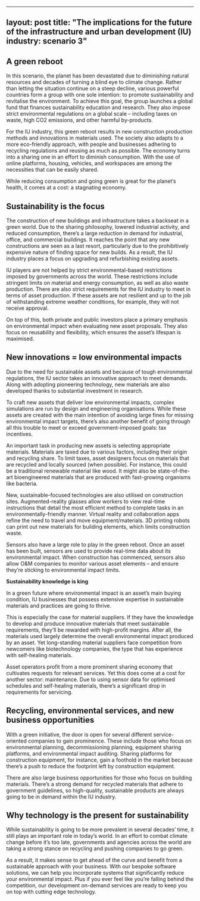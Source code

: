 ---
layout: post
title:  "The implications for the future of the infrastructure and urban development (IU) industry: scenario 3"
-----

## A green reboot
In this scenario, the planet has been devastated due to diminishing natural resources and decades of turning a blind eye to climate change. Rather than letting the situation continue on a steep decline, various powerful countries form a group with one sole intention: to promote sustainability and revitalise the environment. To achieve this goal, the group launches a global fund that finances sustainability education and research. They also impose strict environmental regulations on a global scale – including taxes on waste, high CO2 emissions, and other harmful by-products.

For the IU industry, this green reboot results in new construction production methods and innovations in materials used. The society also adapts to a more eco-friendly approach, with people and businesses adhering to recycling regulations and reusing as much as possible. The economy turns into a sharing one in an effort to diminish consumption. With the use of online platforms, housing, vehicles, and workspaces are among the necessities that can be easily shared.

While reducing consumption and going green is great for the planet’s health, it comes at a cost: a stagnating economy.

## Sustainability is the focus
The construction of new buildings and infrastructure takes a backseat in a green world. Due to the sharing philosophy, lowered industrial activity, and reduced consumption, there’s a large reduction in demand for industrial, office, and commercial buildings. It reaches the point that any new constructions are seen as a last resort, particularly due to the prohibitively expensive nature of finding space for new builds. As a result, the IU industry places a focus on upgrading and refurbishing existing assets.

IU players are not helped by strict environmental-based restrictions imposed by governments across the world. These restrictions include stringent limits on material and energy consumption, as well as also waste production. There are also strict requirements for the IU industry to meet in terms of asset production. If these assets are not resilient and up to the job of withstanding extreme weather conditions, for example, they will not receive approval.

On top of this, both private and public investors place a primary emphasis on environmental impact when evaluating new asset proposals. They also focus on reusability and flexibility, which ensures the asset’s lifespan is maximised.

## New innovations = low environmental impacts
Due to the need for sustainable assets and because of tough environmental regulations, the IU sector takes an innovative approach to meet demands. Along with adopting pioneering technology, new materials are also developed thanks to substantial investment in research.

To craft new assets that deliver low environmental impacts, complex simulations are run by design and engineering organisations. While these assets are created with the main intention of avoiding large fines for missing environmental impact targets, there’s also another benefit of going through all this trouble to meet or exceed government-imposed goals: tax incentives.

An important task in producing new assets is selecting appropriate materials. Materials are taxed due to various factors, including their origin and recycling share. To limit taxes, asset designers focus on materials that are recycled and locally sourced (when possible). For instance, this could be a traditional renewable material like wood. It might also be state-of-the-art bioengineered materials that are produced with fast-growing organisms like bacteria.

New, sustainable-focused technologies are also utilised on construction sites. Augmented-reality glasses allow workers to view real-time instructions that detail the most efficient method to complete tasks in an environmentally-friendly manner. Virtual reality and collaboration apps refine the need to travel and move equipment/materials. 3D printing robots can print out new materials for building elements, which limits construction waste.

Sensors also have a large role to play in the green reboot. Once an asset has been built, sensors are used to provide real-time data about its environmental impact. When construction has commenced, sensors also allow O&M companies to monitor various asset elements – and ensure they’re sticking to environmental impact limits.

**Sustainability knowledge is king**

In a green future where environmental impact is an asset’s main buying condition, IU businesses that possess extensive expertise in sustainable materials and practices are going to thrive.

This is especially the case for material suppliers. If they have the knowledge to develop and produce innovative materials that meet sustainable requirements, they’ll be rewarded with high-profit margins. After all, the materials used largely determine the overall environmental impact produced by an asset. Yet long-standing material suppliers face competition from newcomers like biotechnology companies, the type that has experience with self-healing materials.

Asset operators profit from a more prominent sharing economy that cultivates requests for relevant services. Yet this does come at a cost for another sector: maintenance. Due to using sensor data for optimised schedules and self-healing materials, there’s a significant drop in requirements for servicing.

## Recycling, environmental services, and new business opportunities
With a green initiative, the door is open for several different service-oriented companies to gain prominence. These include those who focus on environmental planning, decommissioning planning, equipment sharing platforms, and environmental impact auditing. Sharing platforms for construction equipment, for instance, gain a foothold in the market because there’s a push to reduce the footprint left by construction equipment.

There are also large business opportunities for those who focus on building materials. There’s a strong demand for recycled materials that adhere to government guidelines, so high-quality, sustainable products are always going to be in demand within the IU industry.

## Why technology is the present for sustainability
While sustainability is going to be more prevalent in several decades’ time, it still plays an important role in today’s world. In an effort to combat climate change before it’s too late, governments and agencies across the world are taking a strong stance on recycling and pushing companies to go green.

As a result, it makes sense to get ahead of the curve and benefit from a sustainable approach with your business. With our bespoke software solutions, we can help you incorporate systems that significantly reduce your environmental impact. Plus if you ever feel like you’re falling behind the competition, our development on-demand services are ready to keep you on top with cutting edge technology.
